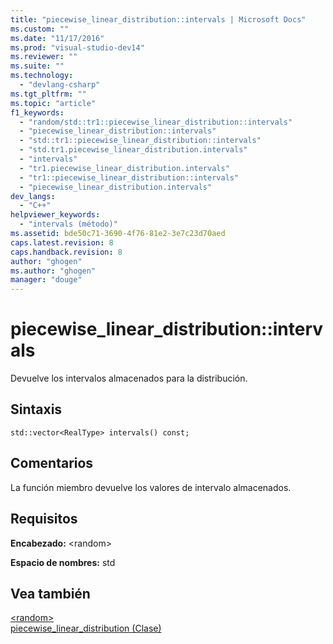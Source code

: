 ```yaml
---
title: "piecewise_linear_distribution::intervals | Microsoft Docs"
ms.custom: ""
ms.date: "11/17/2016"
ms.prod: "visual-studio-dev14"
ms.reviewer: ""
ms.suite: ""
ms.technology: 
  - "devlang-csharp"
ms.tgt_pltfrm: ""
ms.topic: "article"
f1_keywords: 
  - "random/std::tr1::piecewise_linear_distribution::intervals"
  - "piecewise_linear_distribution::intervals"
  - "std::tr1::piecewise_linear_distribution::intervals"
  - "std.tr1.piecewise_linear_distribution.intervals"
  - "intervals"
  - "tr1.piecewise_linear_distribution.intervals"
  - "tr1::piecewise_linear_distribution::intervals"
  - "piecewise_linear_distribution.intervals"
dev_langs: 
  - "C++"
helpviewer_keywords: 
  - "intervals (método)"
ms.assetid: bde50c71-3690-4f76-81e2-3e7c23d70aed
caps.latest.revision: 8
caps.handback.revision: 8
author: "ghogen"
ms.author: "ghogen"
manager: "douge"
---
```

# piecewise_linear_distribution::intervals
Devuelve los intervalos almacenados para la distribución.  
  
## Sintaxis  
  
```  
std::vector<RealType> intervals() const;  
```  
  
## Comentarios  
 La función miembro devuelve los valores de intervalo almacenados.  
  
## Requisitos  
 **Encabezado:** \<random\>  
  
 **Espacio de nombres:** std  
  
## Vea también  
 [\<random\>](../Topic/%3Crandom%3E.md)   
 [piecewise\_linear\_distribution \(Clase\)](/visual-cpp/standard-library/piecewise-linear-distribution-class)